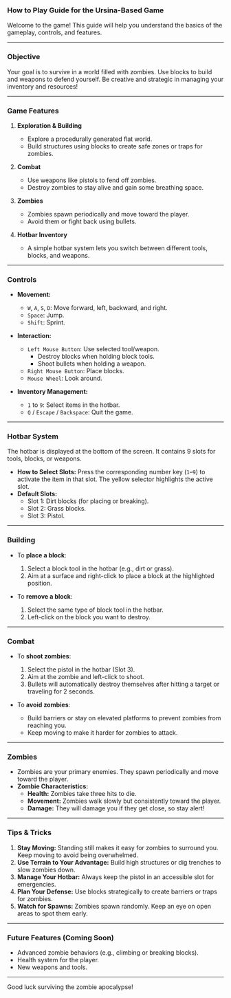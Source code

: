 ### How to Play Guide for the Ursina-Based Game

Welcome to the game! This guide will help you understand the basics of the gameplay, controls, and features.

---

### **Objective**
Your goal is to survive in a world filled with zombies. Use blocks to build and weapons to defend yourself. Be creative and strategic in managing your inventory and resources!

---

### **Game Features**
1. **Exploration & Building**
   - Explore a procedurally generated flat world.
   - Build structures using blocks to create safe zones or traps for zombies.

2. **Combat**
   - Use weapons like pistols to fend off zombies.
   - Destroy zombies to stay alive and gain some breathing space.

3. **Zombies**
   - Zombies spawn periodically and move toward the player.
   - Avoid them or fight back using bullets.

4. **Hotbar Inventory**
   - A simple hotbar system lets you switch between different tools, blocks, and weapons.

---

### **Controls**
- **Movement:**
  - `W`, `A`, `S`, `D`: Move forward, left, backward, and right.
  - `Space`: Jump.
  - `Shift`: Sprint.
  
- **Interaction:**
  - `Left Mouse Button`: Use selected tool/weapon. 
    - Destroy blocks when holding block tools.
    - Shoot bullets when holding a weapon.
  - `Right Mouse Button`: Place blocks.
  - `Mouse Wheel`: Look around.

- **Inventory Management:**
  - `1` to `9`: Select items in the hotbar.
  - `Q` / `Escape` / `Backspace`: Quit the game.

---

### **Hotbar System**
The hotbar is displayed at the bottom of the screen. It contains 9 slots for tools, blocks, or weapons.

- **How to Select Slots:** Press the corresponding number key (`1`–`9`) to activate the item in that slot. The yellow selector highlights the active slot.
- **Default Slots:**
  - Slot 1: Dirt blocks (for placing or breaking).
  - Slot 2: Grass blocks.
  - Slot 3: Pistol.

---

### **Building**
- To **place a block**:
  1. Select a block tool in the hotbar (e.g., dirt or grass).
  2. Aim at a surface and right-click to place a block at the highlighted position.
  
- To **remove a block**:
  1. Select the same type of block tool in the hotbar.
  2. Left-click on the block you want to destroy.

---

### **Combat**
- To **shoot zombies**:
  1. Select the pistol in the hotbar (Slot 3).
  2. Aim at the zombie and left-click to shoot.
  3. Bullets will automatically destroy themselves after hitting a target or traveling for 2 seconds.

- To **avoid zombies**:
  - Build barriers or stay on elevated platforms to prevent zombies from reaching you.
  - Keep moving to make it harder for zombies to attack.

---

### **Zombies**
- Zombies are your primary enemies. They spawn periodically and move toward the player.  
- **Zombie Characteristics:**
  - **Health:** Zombies take three hits to die.
  - **Movement:** Zombies walk slowly but consistently toward the player.
  - **Damage:** They will damage you if they get close, so stay alert!

---

### **Tips & Tricks**
1. **Stay Moving:** Standing still makes it easy for zombies to surround you. Keep moving to avoid being overwhelmed.
2. **Use Terrain to Your Advantage:** Build high structures or dig trenches to slow zombies down.
3. **Manage Your Hotbar:** Always keep the pistol in an accessible slot for emergencies.
4. **Plan Your Defense:** Use blocks strategically to create barriers or traps for zombies.
5. **Watch for Spawns:** Zombies spawn randomly. Keep an eye on open areas to spot them early.

---

### **Future Features (Coming Soon)**
- Advanced zombie behaviors (e.g., climbing or breaking blocks).
- Health system for the player.
- New weapons and tools.

---

Good luck surviving the zombie apocalypse!
